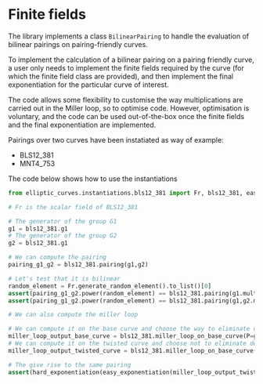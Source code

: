 # Finite fields

The library implements a class `BilinearPairing` to handle the evaluation of bilinear pairings on pairing-friendly curves.

To implement the calculation of a bilinear pairing on a pairing friendly curve, a user only needs to implement the finite fields required by the curve (for which the finite field class are provided), and then implement the final exponentiation for the particular curve of interest.

The code allows some flexibility to customise the way multiplications are carried out in the Miller loop, so to optimise code. However, optimisation is voluntary, and the code can be used out-of-the-box once the finite fields and the final exponentiation are implemented.

Pairings over two curves have been instatiated as way of example:
- BLS12_381
- MNT4_753

The code below shows how to use the instantiations

```python
from elliptic_curves.instantiations.bls12_381 import Fr, bls12_381, easy_exponetiation, hard_exponentiation

# Fr is the scalar field of BLS12_381

# The generator of the group G1
g1 = bls12_381.g1
# The generator of the group G2
g2 = bls12_381.g1

# We can compute the pairing
pairing_g1_g2 = bls12_381.pairing(g1,g2)

# Let's test that it is bilinear
random_element = Fr.generate_random_element().to_list()[0]
assert(pairing_g1_g2.power(random_element) == bls12_381.pairing(g1.multiply(random_element),g2))
assert(pairing_g1_g2.power(random_element) == bls12_381.pairing(g1,g2.multiply(random_element)))

# We can also compute the miller loop

# We can compute it on the base curve and choose the way to eliminate denominators
miller_loop_output_base_curve = bls12_381.miller_loop_on_base_curve(P=g1,Q=g2,denominator_elimination='quadratic')
# We can compute it on the twisted curve and choose not to eliminate denominators
miller_loop_output_twisted_curve = bls12_381.miller_loop_on_base_curve(P=g1,Q=g2)

# The give rise to the same pairing
assert(hard_exponentiation(easy_exponentiation(miller_loop_output_twisted_curve)) == hard_exponentiation(easy_exponentiation(miller_loop_output_base_curve)))
```